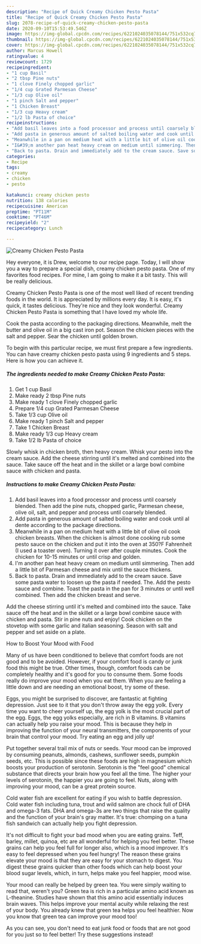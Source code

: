 ```yaml
---
description: "Recipe of Quick Creamy Chicken Pesto Pasta"
title: "Recipe of Quick Creamy Chicken Pesto Pasta"
slug: 2078-recipe-of-quick-creamy-chicken-pesto-pasta
date: 2020-09-10T15:53:49.546Z
image: https://img-global.cpcdn.com/recipes/6221024035078144/751x532cq70/creamy-chicken-pesto-pasta-recipe-main-photo.jpg
thumbnail: https://img-global.cpcdn.com/recipes/6221024035078144/751x532cq70/creamy-chicken-pesto-pasta-recipe-main-photo.jpg
cover: https://img-global.cpcdn.com/recipes/6221024035078144/751x532cq70/creamy-chicken-pesto-pasta-recipe-main-photo.jpg
author: Marcus Howell
ratingvalue: 4
reviewcount: 1729
recipeingredient:
- "1 cup Basil"
- "2 tbsp Pine nuts"
- "1 clove Finely chopped garlic"
- "1/4 cup Grated Parmesan Cheese"
- "1/3 cup Olive oil"
- "1 pinch Salt and pepper"
- "1 Chicken Breast"
- "1/3 cup Heavy cream"
- "1/2 lb Pasta of choice"
recipeinstructions:
- "Add basil leaves into a food processor and process until coarsely blended. Then add the pine nuts, chopped garlic, Parmesan cheese, olive oil, salt, and pepper and process until coarsely blended."
- "Add pasta in generous amount of salted boiling water and cook until al dente according to the package directions."
- "Meanwhile in a pan on medium heat with a little bit of olive oil cook chicken breasts. When the chicken is almost done cooking rub some pesto sauce on the chicken and put it into the oven at 350?F Fahrenheit (I used a toaster oven). Turning it over after couple minutes. Cook the chicken for 10-15 minutes or until crisp and golden."
- "I&#39;m another pan heat heavy cream on medium until simmering. Then add a little bit of Parmesan cheese and mix until the sauce thickens."
- "Back to pasta. Drain and immediately add to the cream sauce. Save some pasta water to loosen up the pasta if needed. The. Add the pesto sauce and combine. Toast the pasta in the pan for 3 minutes or until well combined. Then add the chicken breast and serve."
categories:
- Recipe
tags:
- creamy
- chicken
- pesto

katakunci: creamy chicken pesto 
nutrition: 138 calories
recipecuisine: American
preptime: "PT11M"
cooktime: "PT46M"
recipeyield: "2"
recipecategory: Lunch

---
```



![Creamy Chicken Pesto Pasta](https://img-global.cpcdn.com/recipes/6221024035078144/751x532cq70/creamy-chicken-pesto-pasta-recipe-main-photo.jpg)

Hey everyone, it is Drew, welcome to our recipe page. Today, I will show you a way to prepare a special dish, creamy chicken pesto pasta. One of my favorites food recipes. For mine, I am going to make it a bit tasty. This will be really delicious.

Creamy Chicken Pesto Pasta is one of the most well liked of recent trending foods in the world. It is appreciated by millions every day. It is easy, it's quick, it tastes delicious. They're nice and they look wonderful. Creamy Chicken Pesto Pasta is something that I have loved my whole life.

Cook the pasta according to the packaging directions. Meanwhile, melt the butter and olive oil in a big cast iron pot. Season the chicken pieces with the salt and pepper. Sear the chicken until golden brown.


To begin with this particular recipe, we must first prepare a few ingredients. You can have creamy chicken pesto pasta using 9 ingredients and 5 steps. Here is how you can achieve it.

<!--inarticleads1-->

##### The ingredients needed to make Creamy Chicken Pesto Pasta:

1. Get 1 cup Basil
1. Make ready 2 tbsp Pine nuts
1. Make ready 1 clove Finely chopped garlic
1. Prepare 1/4 cup Grated Parmesan Cheese
1. Take 1/3 cup Olive oil
1. Make ready 1 pinch Salt and pepper
1. Take 1 Chicken Breast
1. Make ready 1/3 cup Heavy cream
1. Take 1/2 lb Pasta of choice


Slowly whisk in chicken broth, then heavy cream. Whisk your pesto into the cream sauce. Add the cheese stirring until it&#39;s melted and combined into the sauce. Take sauce off the heat and in the skillet or a large bowl combine sauce with chicken and pasta. 

<!--inarticleads2-->

##### Instructions to make Creamy Chicken Pesto Pasta:

1. Add basil leaves into a food processor and process until coarsely blended. Then add the pine nuts, chopped garlic, Parmesan cheese, olive oil, salt, and pepper and process until coarsely blended.
1. Add pasta in generous amount of salted boiling water and cook until al dente according to the package directions.
1. Meanwhile in a pan on medium heat with a little bit of olive oil cook chicken breasts. When the chicken is almost done cooking rub some pesto sauce on the chicken and put it into the oven at 350?F Fahrenheit (I used a toaster oven). Turning it over after couple minutes. Cook the chicken for 10-15 minutes or until crisp and golden.
1. I&#39;m another pan heat heavy cream on medium until simmering. Then add a little bit of Parmesan cheese and mix until the sauce thickens.
1. Back to pasta. Drain and immediately add to the cream sauce. Save some pasta water to loosen up the pasta if needed. The. Add the pesto sauce and combine. Toast the pasta in the pan for 3 minutes or until well combined. Then add the chicken breast and serve.


Add the cheese stirring until it&#39;s melted and combined into the sauce. Take sauce off the heat and in the skillet or a large bowl combine sauce with chicken and pasta. Stir in pine nuts and enjoy! Cook chicken on the stovetop with some garlic and italian seasoning. Season with salt and pepper and set aside on a plate. 

How to Boost Your Mood with Food


Many of us have been conditioned to believe that comfort foods are not good and to be avoided. However, if your comfort food is candy or junk food this might be true. Other times, though, comfort foods can be completely healthy and it's good for you to consume them. Some foods really do improve your mood when you eat them. When you are feeling a little down and are needing an emotional boost, try some of these.

Eggs, you might be surprised to discover, are fantastic at fighting depression. Just see to it that you don't throw away the egg yolk. Every time you want to cheer yourself up, the egg yolk is the most crucial part of the egg. Eggs, the egg yolks especially, are rich in B vitamins. B vitamins can actually help you raise your mood. This is because they help in improving the function of your neural transmitters, the components of your brain that control your mood. Try eating an egg and jolly up!

Put together several trail mix of nuts or seeds. Your mood can be improved by consuming peanuts, almonds, cashews, sunflower seeds, pumpkin seeds, etc. This is possible since these foods are high in magnesium which boosts your production of serotonin. Serotonin is the "feel good" chemical substance that directs your brain how you feel all the time. The higher your levels of serotonin, the happier you are going to feel. Nuts, along with improving your mood, can be a great protein source.

Cold water fish are excellent for eating if you wish to battle depression. Cold water fish including tuna, trout and wild salmon are chock full of DHA and omega-3 fats. DHA and omega-3s are two things that raise the quality and the function of your brain's gray matter. It's true: chomping on a tuna fish sandwich can actually help you fight depression. 

It's not difficult to fight your bad mood when you are eating grains. Teff, barley, millet, quinoa, etc are all wonderful for helping you feel better. These grains can help you feel full for longer also, which is a mood improver. It's easy to feel depressed when you feel hungry! The reason these grains elevate your mood is that they are easy for your stomach to digest. You digest these grains quicker than other foods which can help boost your blood sugar levels, which, in turn, helps make you feel happier, mood wise.

Your mood can really be helped by green tea. You were simply waiting to read that, weren't you? Green tea is rich in a particular amino acid known as L-theanine. Studies have shown that this amino acid essentially induces brain waves. This helps improve your mental acuity while relaxing the rest of your body. You already knew that green tea helps you feel healthier. Now you know that green tea can improve your mood too!

As you can see, you don't need to eat junk food or foods that are not good for you just so to feel better! Try  these suggestions  instead!

